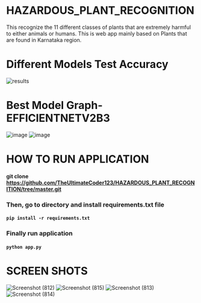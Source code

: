# HAZARDOUS_PLANT_RECOGNITION
This recognize the 11 different classes of plants that are extremely harmful to either animals or humans. 
This is web app mainly based on Plants that are found in Karnataka region. 
# Different Models Test Accuracy
![results](https://user-images.githubusercontent.com/73277254/234774928-89049c37-1ecc-4a4d-8102-15c102ff4c55.png)

# Best Model Graph-EFFICIENTNETV2B3 
![image](https://user-images.githubusercontent.com/73277254/234774641-efe6449e-536b-4e1b-b998-07519aa48f6c.png)
![image](https://user-images.githubusercontent.com/73277254/234774658-3d3857bc-ac21-417c-a764-cffc7a3a30bd.png)

# HOW TO RUN APPLICATION
#### git clone https://github.com/TheUltimateCoder123/HAZARDOUS_PLANT_RECOGNITION/tree/master.git
### Then, go to directory and install requirements.txt file
#### `pip install -r requirements.txt`
### Finally run application
#### `python app.py`

# SCREEN SHOTS
![Screenshot (812)](https://user-images.githubusercontent.com/73277254/234773827-b72ab8dc-3972-406d-a88e-53f0cc6a2a2e.png)
![Screenshot (815)](https://user-images.githubusercontent.com/73277254/234773847-6dcba0fb-26b7-4857-972f-918d2c39ab1e.png)
![Screenshot (813)](https://user-images.githubusercontent.com/73277254/234773854-9dd09ed3-ee56-46ce-a882-7d85837a28ac.png)
![Screenshot (814)](https://user-images.githubusercontent.com/73277254/234773841-6eb062c7-73b8-40ed-80bc-85460c3e89e0.png)



